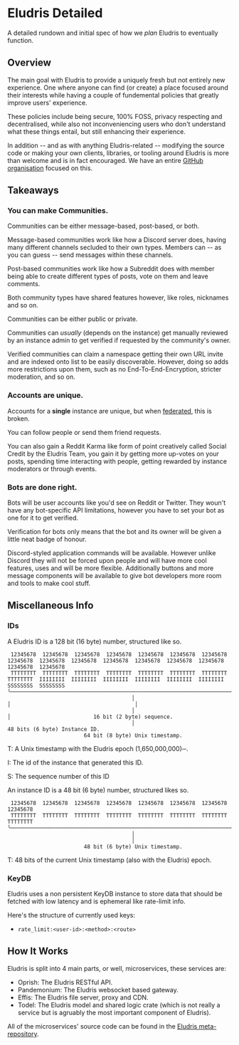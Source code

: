 # Eludris Detailed

A detailed rundown and initial spec of how we *plan* Eludris to eventually function.

## Overview

The main goal with Eludris to provide a uniquely fresh but not entirely new experience. One where anyone can find (or create) a place focused around their interests while having a couple of fundemental policies that greatly improve users' experience.

These policies include being secure, 100% FOSS, privacy respecting and decentralised, while also not inconveniencing users who don't understand what these things entail, but still enhancing their experience.

In addition -- and as with anything Eludris-related -- modifying the source code or making your own clients, libraries, or tooling around Eludris is more than welcome and is in fact encouraged. We have an entire [GitHub organisation](https://github.com/eludris-community) focused on this.

## Takeaways

### You can make Communities.

Communities can be either message-based, post-based, or both.

Message-based communities work like how a Discord server does, having many different channels secluded to their own types. Members can -- as you can guess -- send messages within these channels.

Post-based communities work like how a Subreddit does with member being able to create different types of posts, vote on them and leave comments.

Both community types have shared features however, like roles, nicknames and so on.

Communities can be either public or private.

Communities can *usually* (depends on the instance) get manually reviewed by an instance admin to get verified if requested by the community's owner.

Verified communities can claim a namespace getting their own URL invite and are indexed onto list to be easily discoverable. However, doing so adds more restrictions upon them, such as no End-To-End-Encryption, stricter moderation, and so on.

### Accounts are unique.

Accounts for a **single** instance are unique, but when [federated](./federation#overview), this is broken.

You can follow people or send them friend requests.

You can also gain a Reddit Karma like form of point creatively called Social Credit by the Eludris Team, you gain it by getting more up-votes on your posts, spending time interacting with people, getting rewarded by instance moderators or through events.

### Bots are done right.

Bots will be user accounts like you'd see on Reddit or Twitter. They woun't have any bot-specific API limitations, however you have to set your bot as one for it to get verified.

Verification for bots only means that the bot and its owner will be given a little neat badge of honour.

Discord-styled application commands will be available. However unlike Discord they will not be forced upon people and will have more cool features, uses and will be more flexible. Additionally buttons and more message components will be available to give bot developers more room and tools to make cool stuff.

## Miscellaneous Info

### IDs

A Eludris ID is a 128 bit (16 byte) number, structured like so.

```
 12345678  12345678  12345678  12345678  12345678  12345678  12345678  12345678  12345678  12345678  12345678  12345678  12345678  12345678  12345678  12345678
 TTTTTTTT  TTTTTTTT  TTTTTTTT  TTTTTTTT  TTTTTTTT  TTTTTTTT  TTTTTTTT  TTTTTTTT  IIIIIIII  IIIIIIII  IIIIIIII  IIIIIIII  IIIIIIII  IIIIIIII  SSSSSSSS  SSSSSSSS
╰──────────────────────────────────────────────────────────────────────────────╯╰──────────────────────────────────────────────────────────╯╰──────────────────╯
                                       │                                                                     │                                       │
                                       │                                                                     │                          16 bit (2 byte) sequence.
                                       │                                                       48 bits (6 byte) Instance ID.
                        64 bit (8 byte) Unix timestamp.
```

T: A Unix timestamp with the Eludris epoch (1,650,000,000)─.

I: The id of the instance that generated this ID.

S: The sequence number of this ID

An instance ID is a 48 bit (6 byte) number, structured likes so.

```
 12345678  12345678  12345678  12345678  12345678  12345678  12345678 12345678
 TTTTTTTT  TTTTTTTT  TTTTTTTT  TTTTTTTT  TTTTTTTT  TTTTTTTT  TTTTTTTT TTTTTTTT
╰─────────────────────────────────────────────────────────────────────────────╯
                                       │
                                       │
                        48 bit (6 byte) Unix timestamp.
```

T: 48 bits of the current Unix timestamp (also with the Eludris) epoch.

### KeyDB

Eludris uses a non persistent KeyDB instance to store data that should be fetched with low latency and is ephemeral like rate-limit info.

Here's the structure of currently used keys:

- `rate_limit:<user-id>:<method>:<route>`

## How It Works

Eludris is split into 4 main parts, or well, microservices, these services are:

- Oprish: The Eludris RESTful API.
- Pandemonium: The Eludris websocket based gateway.
- Effis: The Eludris file server, proxy and CDN.
- Todel: The Eludris model and shared logic crate (which is not really a service but is agruably the most important component of Eludris).

All of the microservices' source code can be found in the [Eludris meta-repository](https://github.com/eludris/eludris).
